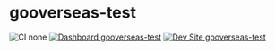 # gooverseas-test

![CI none](https://img.shields.io/badge/ci-none-orange.svg)
[![Dashboard gooverseas-test](https://img.shields.io/badge/dashboard-gooverseas_test-yellow.svg)](https://dashboard.pantheon.io/sites/0845f224-996f-4c20-b9ca-5e069955b4af#dev/code)
[![Dev Site gooverseas-test](https://img.shields.io/badge/site-gooverseas_test-blue.svg)](http://dev-gooverseas-test.pantheonsite.io/)